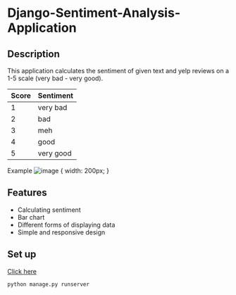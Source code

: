 # Django-Sentiment-Analysis-Application

## Description
This application calculates the sentiment of given text and yelp reviews on a 1-5 scale (very bad - very good).

|Score|Sentiment|
|-|-|
|1| very bad |  
| 2 | bad|
| 3 | meh| 
| 4 | good|
| 5 | very good|

Example
![image](https://user-images.githubusercontent.com/85257187/191634136-ac047c38-c06a-478d-8ff2-b1a27d8f1472.png) { width: 200px; }


## Features
- Calculating sentiment
- Bar chart
- Different forms of displaying data
- Simple and responsive design

## Set up

[Click here](https://www.codespeedy.com/clone-and-run-a-django-project-from-github/) 

```
python manage.py runserver
```
